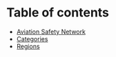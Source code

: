 # Table of contents

* [Aviation Safety Network](README.md)
* [Categories](categories.md)
* [Regions](regions.md)
